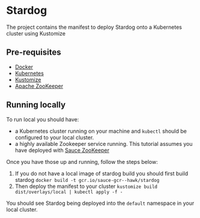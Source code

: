 # Stardog

The project contains the manifest to deploy Stardog onto a Kubernetes cluster using Kustomize

## Pre-requisites

  * [Docker](https://www.docker.com/)
  * [Kubernetes](https://kubernetes.io/)
  * [Kustomize](https://kubernetes-sigs.github.io/kustomize/)
  * [Apache ZooKeeper](https://zookeeper.apache.org/)

## Running locally

To run local you should have:

  * a Kubernetes cluster running on your machine and `kubectl` should be configured to your local cluster.
  * a highly available Zookeeper service running. This tutorial assumes you have deployed with [Sauce ZooKeeper](https://github.com/sauce-consortia/zookeeper)

Once you have those up and running, follow the steps below:

  1. If you do not have a local image of stardog build you should first build stardog
    `docker build -t gcr.io/sauce-gcr--hawk/stardog`
  2. Then deploy the manifest to your cluster
    `kustomize build dist/overlays/local | kubectl apply -f -`

You should see Stardog being deployed into the `default` namespace in your local cluster.